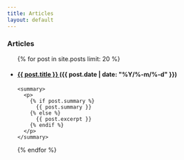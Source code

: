 ```yaml
---
title: Articles
layout: default
---
```


<h3>Articles</h3>
<ul>
  {% for post in site.posts limit: 20 %}
  <li>
    <h4>
      <a href="{{ post.url }}">
        {{ post.title }}
      </a>
      <time datetime="{{ post.date }}" itemprop="datePublished">
        ({{ post.date | date: "%Y/%-m/%-d" }})
      </time>
    </h4>

    <summary>
      <p>
        {% if post.summary %}
          {{ post.summary }}
        {% else %}
          {{ post.excerpt }}
        {% endif %}
      </p>
    </summary>
  </li>
  {% endfor %}
</ul>
